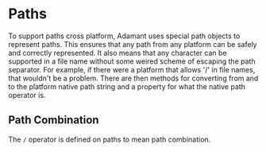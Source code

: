 # Paths

To support paths cross platform, Adamant uses special path objects to represent paths. This ensures that any path from any platform can be safely and correctly represented. It also means that any character can be supported in a file name without some weired scheme of escaping the path separator. For example, if there were a platform that allows '/' in file names, that wouldn't be a problem. There are then methods for converting from and to the platform native path string and a property for what the native path operator is.

## Path Combination
The `/` operator is defined on paths to mean path combination.